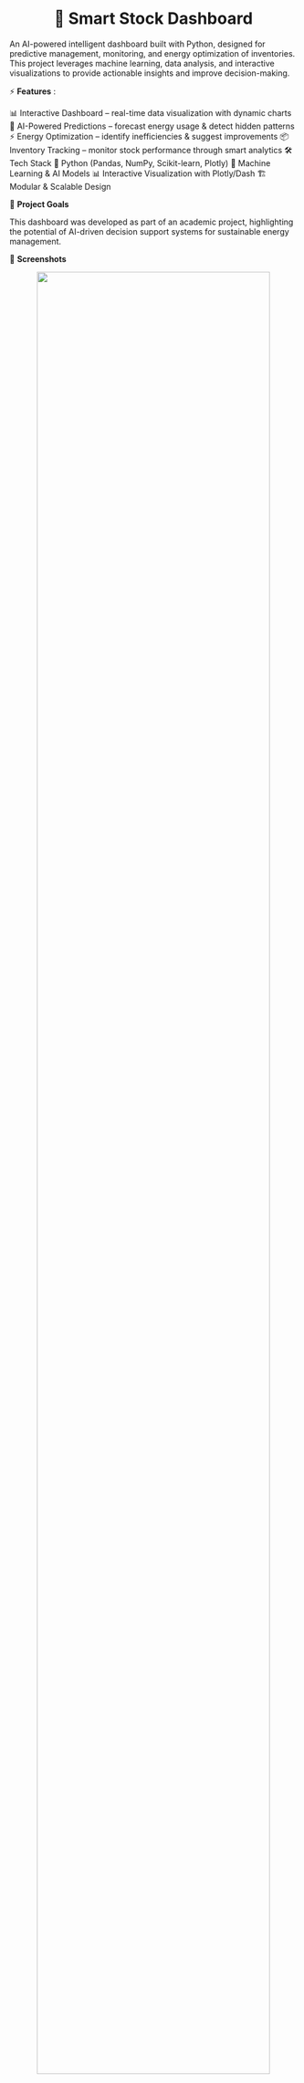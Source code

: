 <h1 align="center">🚀 Smart Stock Dashboard</h1>

An AI-powered intelligent dashboard built with Python, designed for predictive management, monitoring, and energy optimization of inventories.
This project leverages machine learning, data analysis, and interactive visualizations to provide actionable insights and improve decision-making.

⚡ **Features** :

📊 Interactive Dashboard – real-time data visualization with dynamic charts
🤖 AI-Powered Predictions – forecast energy usage & detect hidden patterns
⚡ Energy Optimization – identify inefficiencies & suggest improvements
📦 Inventory Tracking – monitor stock performance through smart analytics
🛠 Tech Stack
🐍 Python (Pandas, NumPy, Scikit-learn, Plotly)
🤖 Machine Learning & AI Models
📊 Interactive Visualization with Plotly/Dash
🏗 Modular & Scalable Design

📌 **Project Goals**

This dashboard was developed as part of an academic project, highlighting the potential of AI-driven decision support systems for sustainable energy management.


📸 **Screenshots**
<p align="center"> <img src="https://github.com/user-attachments/assets/5f6a7489-054a-4e6d-8112-c1b0225c1b15" width="90%" /> <img src="https://github.com/user-attachments/assets/9a9747f7-85d3-4f71-abbc-b2a03e575827" width="90%" /> <img src="https://github.com/user-attachments/assets/4c9f9e38-bea9-4a81-b6d1-98b01b4ba4c6" width="90%" /> <img src="https://github.com/user-attachments/assets/2af1078b-4743-4dfd-88de-a885ea4c8bd2" width="90%" /> <img src="https://github.com/user-attachments/assets/a18b8cb8-1b77-4a93-85d7-82066a70d8ed" width="90%" /> <img src="https://github.com/user-attachments/assets/acbbf5a6-c2df-48fb-ac4d-84b48db5bb34" width="90%" /> <img src="https://github.com/user-attachments/assets/b750ab91-e168-48bc-b1ab-b239b8a9a3ee" width="90%" /> <img src="https://github.com/user-attachments/assets/15d8a5e2-7467-487f-af61-29e571807135" width="90%" /> <img src="https://github.com/user-attachments/assets/c078f6a9-b60b-4df2-b06e-f3e9de065de1" width="90%" /> </p>


